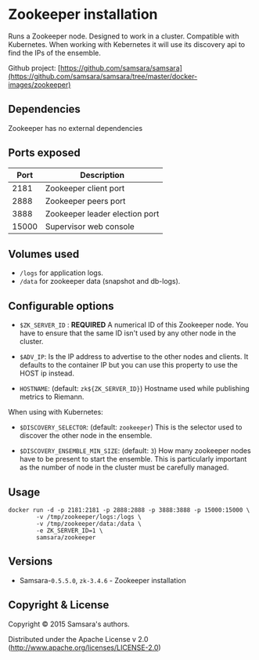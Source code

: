 # Zookeeper installation

Runs a Zookeeper node. Designed to work in a cluster. Compatible with Kubernetes.
When working with Kebernetes it will use its discovery api to find the IPs of the ensemble.

Github project: [https://github.com/samsara/samsara](https://github.com/samsara/samsara/tree/master/docker-images/zookeeper)

## Dependencies

Zookeeper has no external dependencies

## Ports exposed

| Port  | Description                    |
|-------|--------------------------------|
|  2181 | Zookeeper client port          |
|  2888 | Zookeeper peers port           |
|  3888 | Zookeeper leader election port |
| 15000 | Supervisor web console         |

## Volumes used

* `/logs` for application logs.
* `/data` for zookeeper data (snapshot and db-logs).

## Configurable options

* `$ZK_SERVER_ID` : **REQUIRED**
A numerical ID of this Zookeeper node.
You have to ensure that the same ID isn't used by any other node in the cluster.

* `$ADV_IP`:
Is the IP address to advertise to the other nodes and clients.
It defaults to the container IP but you can use this property
to use the HOST ip instead.

* `HOSTNAME`: (default: `zk${ZK_SERVER_ID}`)
Hostname used while publishing metrics to Riemann.

When using with Kubernetes:

* `$DISCOVERY_SELECTOR`: (default: `zookeeper`)
This is the selector used to discover the other node in the ensemble.

* `$DISCOVERY_ENSEMBLE_MIN_SIZE`: (default: `3`)
How many zookeeper nodes have to be present to start the ensemble.
This is particularly important as the number of node in the cluster
must be carefully managed.

## Usage

```
docker run -d -p 2181:2181 -p 2888:2888 -p 3888:3888 -p 15000:15000 \
        -v /tmp/zookeeper/logs:/logs \
        -v /tmp/zookeeper/data:/data \
        -e ZK_SERVER_ID=1 \
        samsara/zookeeper
```
## Versions

* Samsara-`0.5.5.0`, `zk-3.4.6` - Zookeeper installation


## Copyright & License

Copyright © 2015 Samsara's authors.

Distributed under the Apache License v 2.0 (http://www.apache.org/licenses/LICENSE-2.0)
